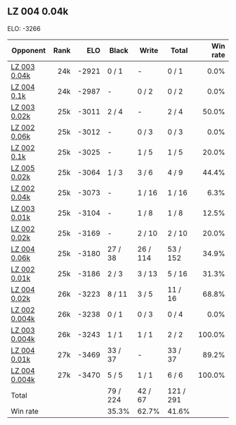 ## LZ 004 0.04k ##

ELO: -3266

Opponent | Rank | ELO | Black | Write | Total | Win rate
---------|-----:|----:|-------|-------|-------|-------:
[LZ 003 0.04k](LZ%20003%200.04k.md) | 24k | -2921 | 0 / 1 | - | 0 / 1 | 0.0%
[LZ 004 0.1k](LZ%20004%200.1k.md) | 24k | -2987 | - | 0 / 2 | 0 / 2 | 0.0%
[LZ 003 0.02k](LZ%20003%200.02k.md) | 25k | -3011 | 2 / 4 | - | 2 / 4 | 50.0%
[LZ 002 0.06k](LZ%20002%200.06k.md) | 25k | -3012 | - | 0 / 3 | 0 / 3 | 0.0%
[LZ 002 0.1k](LZ%20002%200.1k.md) | 25k | -3025 | - | 1 / 5 | 1 / 5 | 20.0%
[LZ 005 0.02k](LZ%20005%200.02k.md) | 25k | -3064 | 1 / 3 | 3 / 6 | 4 / 9 | 44.4%
[LZ 002 0.04k](LZ%20002%200.04k.md) | 25k | -3073 | - | 1 / 16 | 1 / 16 | 6.3%
[LZ 003 0.01k](LZ%20003%200.01k.md) | 25k | -3104 | - | 1 / 8 | 1 / 8 | 12.5%
[LZ 002 0.02k](LZ%20002%200.02k.md) | 25k | -3169 | - | 2 / 10 | 2 / 10 | 20.0%
[LZ 004 0.06k](LZ%20004%200.06k.md) | 25k | -3180 | 27 / 38 | 26 / 114 | 53 / 152 | 34.9%
[LZ 002 0.01k](LZ%20002%200.01k.md) | 25k | -3186 | 2 / 3 | 3 / 13 | 5 / 16 | 31.3%
[LZ 004 0.02k](LZ%20004%200.02k.md) | 26k | -3223 | 8 / 11 | 3 / 5 | 11 / 16 | 68.8%
[LZ 002 0.004k](LZ%20002%200.004k.md) | 26k | -3238 | 0 / 1 | 0 / 3 | 0 / 4 | 0.0%
[LZ 003 0.004k](LZ%20003%200.004k.md) | 26k | -3243 | 1 / 1 | 1 / 1 | 2 / 2 | 100.0%
[LZ 004 0.01k](LZ%20004%200.01k.md) | 27k | -3469 | 33 / 37 | - | 33 / 37 | 89.2%
[LZ 004 0.004k](LZ%20004%200.004k.md) | 27k | -3470 | 5 / 5 | 1 / 1 | 6 / 6 | 100.0%
Total | | | 79 / 224 | 42 / 67 | 121 / 291 | 
Win rate| | | 35.3% | 62.7% | 41.6% | 
